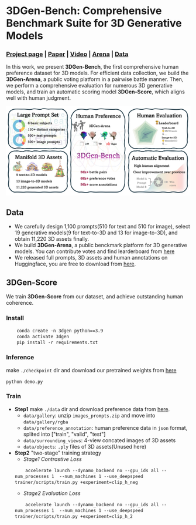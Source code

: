 # 3DGen-Bench: Comprehensive Benchmark Suite for 3D Generative Models

### [Project page]() | [Paper]() | [Video]() | [Arena](https://huggingface.co/spaces/ZhangYuhan/3DGen-Arena) | [Data](https://huggingface.co/datasets/3DGen/3DGen-Bench)

In this work, we present **3DGen-Bench**, the first comprehensive human preference dataset for 3D models. For efficient data collection, we build the **3DGen-Arena**, a public voting platform in a pairwise battle manner. Then, we perform a comprehensive evaluation for numerous 3D generative models, and train an automatic scoring model **3DGen-Score**, which aligns well with human judgment.

![teaser](src/teaser.jpg)


## Data
- We carefully design 1,100 prompts(510 for text and 510 for image), select 19 generative models(9 for text-to-3D and 13 for image-to-3D), and obtain 11,220 3D assets finally.
- We build **3DGen-Arena**, a public benckmark platform for 3D generative models. You can contribute votes and find learderboard from [here](https://huggingface.co/spaces/ZhangYuhan/3DGen-Arena)
- We released full prompts, 3D assets and human annotations on Huggingface, you are free to download from [here](https://huggingface.co/datasets/3DGen/3DGen-Bench). 



## 3DGen-Score
We train **3DGen-Score** from our dataset, and achieve outstanding human coherence.

<!-- ![table](src/table_pair_align.jpg) -->

### Install
```
    conda create -n 3dgen python==3.9
    conda activate 3dgen
    pip install -r requirements.txt
```

### Inference
make `./checkpoint` dir and download our pretrained weights from [here](https://huggingface.co/3DGen/3dgen-score-mvclip-v1)
```
python demo.py
```

### Train
- **Step1** make `./data` dir and download preference data from [here](https://huggingface.co/datasets/3DGen/3DGen-Bench).
    - `data/gallery`: unzip `images_prompts.zip` and move into `data/gallery/rgba`
    - `data/preference_annotation`: human preference data in `json` format, splited into ["train", "valid", "test"]
    - `data/surrounding_views`: 4-view concated images of 3D assets
    - `data/objects`: `.ply` files of 3D assets(Unused here)
- **Step2** "two-stage" training strategy 
    - *Stage1 Contrastive Loss* 
    ```
        accelerate launch --dynamo_backend no --gpu_ids all --num_processes 1  --num_machines 1 --use_deepspeed trainer/scripts/train.py +experiment=clip_h_neg
    ```
    - *Stage2 Evaluation Loss* 
    ```
        accelerate launch --dynamo_backend no --gpu_ids all --num_processes 1  --num_machines 1 --use_deepspeed trainer/scripts/train.py +experiment=clip_h_2
    ```
